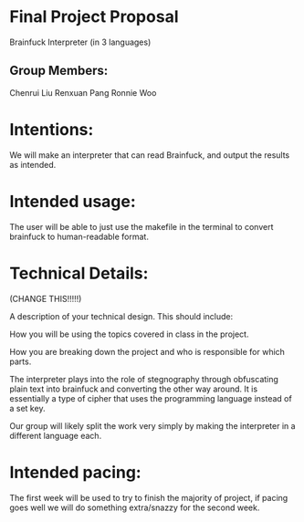 # Final Project Proposal

Brainfuck Interpreter (in 3 languages)

## Group Members:

Chenrui Liu
Renxuan Pang
Ronnie Woo

# Intentions:

We will make an interpreter that can read Brainfuck, and output the results as intended. 

# Intended usage:

The user will be able to just use the makefile in the terminal to convert brainfuck to human-readable format. 

# Technical Details:

(CHANGE THIS!!!!!)

A description of your technical design. This should include:

How you will be using the topics covered in class in the project.

How you are breaking down the project and who is responsible for which parts.

The interpreter plays into the role of stegnography through obfuscating plain text into brainfuck and converting the other way around. 
It is essentially a type of cipher that uses the programming language instead of a set key.

Our group will likely split the work very simply by making the interpreter in a different language each. 

# Intended pacing:

The first week will be used to try to finish the majority of project, if pacing goes well we will do something extra/snazzy for the second week.
